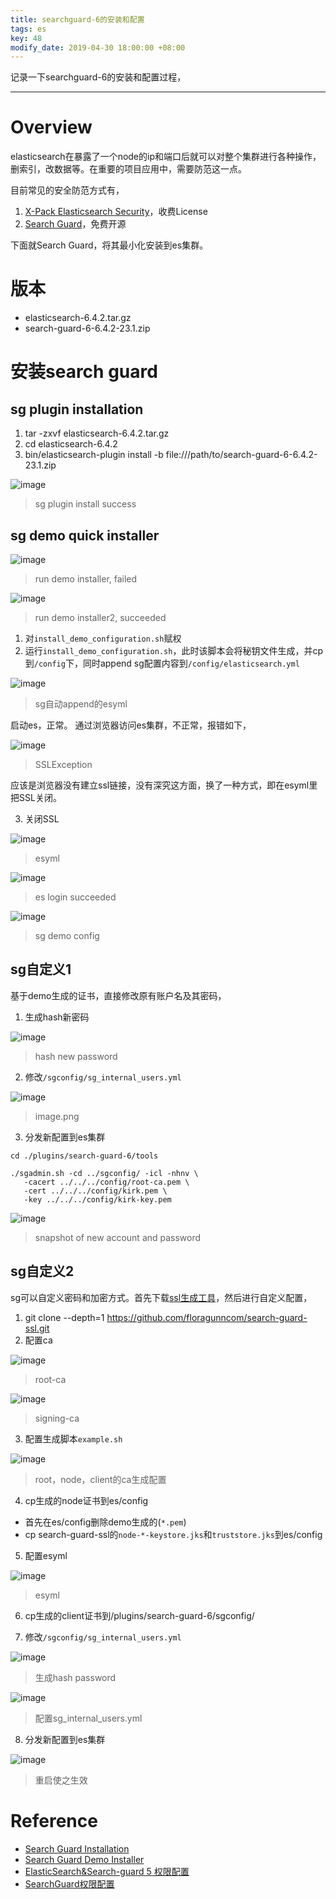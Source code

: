 ```yaml
---
title: searchguard-6的安装和配置
tags: es
key: 48
modify_date: 2019-04-30 18:00:00 +08:00
---
```


记录一下searchguard-6的安装和配置过程，

----
# Overview
elasticsearch在暴露了一个node的ip和端口后就可以对整个集群进行各种操作，删索引，改数据等。在重要的项目应用中，需要防范这一点。

目前常见的安全防范方式有，
1. [X-Pack Elasticsearch Security](https://www.elastic.co/guide/en/x-pack/current/elasticsearch-security.html)，收费License
2. [Search Guard](https://github.com/floragunncom/search-guard)，免费开源

下面就Search Guard，将其最小化安装到es集群。

# 版本
- elasticsearch-6.4.2.tar.gz
- search-guard-6-6.4.2-23.1.zip

# 安装search guard
## sg plugin installation
1. tar -zxvf elasticsearch-6.4.2.tar.gz
2. cd elasticsearch-6.4.2
3. bin/elasticsearch-plugin install -b file:///path/to/search-guard-6-6.4.2-23.1.zip

![image](https://user-images.githubusercontent.com/8369671/80780607-3649f200-8ba2-11ea-9a61-32601efb27da.png)
> sg plugin install success 

## sg demo quick installer

![image](https://user-images.githubusercontent.com/8369671/80780613-3944e280-8ba2-11ea-9d7a-0c17c0ea9b6c.png)
> run demo installer, failed

![image](https://user-images.githubusercontent.com/8369671/80780623-406bf080-8ba2-11ea-9686-4fdec38d500b.png)
> run demo installer2, succeeded

1. 对`install_demo_configuration.sh`赋权
2. 运行`install_demo_configuration.sh`，此时该脚本会将秘钥文件生成，并cp到`/config`下，同时append sg配置内容到`/config/elasticsearch.yml`

![image](https://user-images.githubusercontent.com/8369671/80780626-42ce4a80-8ba2-11ea-835c-c1fdb68ea670.png)
> sg自动append的esyml

启动es，正常。
通过浏览器访问es集群，不正常，报错如下，

![image](https://user-images.githubusercontent.com/8369671/80780628-45c93b00-8ba2-11ea-8fb8-0a9bd2a3f2b2.png)
> SSLException

应该是浏览器没有建立ssl链接，没有深究这方面，换了一种方式，即在esyml里把SSL关闭。

3. 关闭SSL

![image](https://user-images.githubusercontent.com/8369671/80780635-48c42b80-8ba2-11ea-936f-e35e7b5ef570.png)
> esyml

![image](https://user-images.githubusercontent.com/8369671/80780636-4b268580-8ba2-11ea-9503-ed82b6d415cd.png)
> es login succeeded

![image](https://user-images.githubusercontent.com/8369671/80780637-4d88df80-8ba2-11ea-9adc-b3f545ece38c.png)
> sg demo config

## sg自定义1
基于demo生成的证书，直接修改原有账户名及其密码，
1. 生成hash新密码

![image](https://user-images.githubusercontent.com/8369671/80780641-5083d000-8ba2-11ea-9435-293063cb6768.png)
> hash new password

2. 修改`/sgconfig/sg_internal_users.yml`

![image](https://user-images.githubusercontent.com/8369671/80780642-524d9380-8ba2-11ea-8220-23f6ae36eb5b.png)
> image.png

3. 分发新配置到es集群
```
cd ./plugins/search-guard-6/tools

./sgadmin.sh -cd ../sgconfig/ -icl -nhnv \
   -cacert ../../../config/root-ca.pem \
   -cert ../../../config/kirk.pem \
   -key ../../../config/kirk-key.pem
```

![image](https://user-images.githubusercontent.com/8369671/80780651-55e11a80-8ba2-11ea-963d-fe10f224a092.png)
> snapshot of new account and password

## sg自定义2
sg可以自定义密码和加密方式。首先下载[ssl生成工具](https://github.com/floragunncom/search-guard-ssl)，然后进行自定义配置，

1. git clone --depth=1 https://github.com/floragunncom/search-guard-ssl.git
2. 配置ca

![image](https://user-images.githubusercontent.com/8369671/80780660-58dc0b00-8ba2-11ea-8710-1a28d8cd89d6.png)
> root-ca

![image](https://user-images.githubusercontent.com/8369671/80780663-5c6f9200-8ba2-11ea-9a9e-b9b063322915.png)
> signing-ca

3. 配置生成脚本`example.sh`

![image](https://user-images.githubusercontent.com/8369671/80780666-5ed1ec00-8ba2-11ea-9b10-ae3bc85b0326.png)
> root，node，client的ca生成配置

4. cp生成的node证书到es/config
- 首先在es/config删除demo生成的(`*.pem`)
- cp search-guard-ssl的`node-*-keystore.jks`和`truststore.jks`到es/config

5. 配置esyml

![image](https://user-images.githubusercontent.com/8369671/80780671-61ccdc80-8ba2-11ea-83e8-d01b068deb05.png)
> esyml

6. cp生成的client证书到/plugins/search-guard-6/sgconfig/

7. 修改`/sgconfig/sg_internal_users.yml`

![image](https://user-images.githubusercontent.com/8369671/80780675-64c7cd00-8ba2-11ea-9640-eae111ccedf7.png)
> 生成hash password

![image](https://user-images.githubusercontent.com/8369671/80780679-685b5400-8ba2-11ea-97b7-3adfe2194646.png)
> 配置sg_internal_users.yml

8. 分发新配置到es集群

![image](https://user-images.githubusercontent.com/8369671/80780685-6c877180-8ba2-11ea-8eca-2f10598b92cf.png)
> 重启使之生效

# Reference
- [Search Guard Installation](https://docs.search-guard.com/latest/search-guard-installation)
- [Search Guard Demo Installer](https://docs.search-guard.com/latest/demo-installer)
- [ElasticSearch&Search-guard 5 权限配置](https://www.jianshu.com/p/5a42b3560b27)
- [SearchGuard权限配置](https://www.jianshu.com/p/fffec2c39bba)
